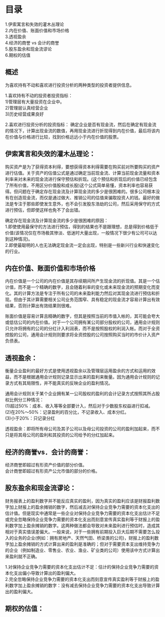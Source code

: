 # 目录
1.伊索寓言和失效的灌木丛理论    
2.内在价值、账面价值和市场价格    
3.透视盈余   
4.经济的商誉 vs 会计的商誉   
5.股东盈余和现金流谬论   
6.期权的估值    
## 概述
为喜欢持有不动和喜欢进行投资分析的两种类型的投资者提供信息。   

1.喜欢持有不动的投资者投资指标：         
1)管理层有大量投资在企业中。       
2)管理层认真经营企业   
3)历史经营成果良好     

2.喜欢进行投资分析的投资指标： 
  确定企业是否有现金流，然后在确定有现金流的情况下，计算出现金流的数值，再用现金流进行折现得到内在价值，最后将该内在价值与价格进行比较，找到价格远远小于内在价值的股票。 

## 伊索寓言和失效的灌木丛理论：
购买资产是为了获得资本利得，要想获得资本利得需要在购买前对所要购买的资产进行估值。关于资产的估值公式是通过确定当前现金流、计算当前现金流量和资本利率来对未来的现金流进行保守预估和折现。(这个预估和折现后的价值已经包含了所有价值，不用区分价值股和成长股)这个公式简单易懂，资本利率也容易获得。但问题在于确定存在现金流及计算现金流的多少是很困难的。很多公司根本没有在创造现金流，而仅是通过做大、推销公司的估值来骗取投资人的钱。最好的做法是专注于那些即使发生意外，也不会引发股东浩劫的公司，然后采用保守的方式进行预估，但即使这样也免不了会出错。

确定存在现金流及计算现金流的多少是很困难的原因：   
1.即使使用最保守的方法进行预估，得到的结果也不是跟理想，总是得到价格低于价值(该情况仅在市场极其惨淡、低迷时大量出现，一般情况下很少有公司可以达到这种情况)。    
2.即使最聪明的人也无法确定现金流一定会出现，特别是一些新兴行业和快速变化的行业。   

## 内在价值、账面价值和市场价格
内在价值是一个公司的内在价值是其存续期间所产生现金流的折现值。其是一个估计值，而不是一个精确的数字，且会随着利率的变化或未来现金流的预期变化而变化。其的计算方法是专注于所有公司的未来盈利能力然后对其现金流进行预估和折现。但由于其计算需要相关公司业务范围窄、具有稳定的现金流才容易计算出有效结果，否则计算出有效结果则很难。    

账面价值是容易计算且精确的数字，但其是按照当前的市值入帐的，其可能会夸大或低估公司的内在价值。对于一个公司拥有某公司部分股权的公司，通用会计规则只允许将拥有的公司的分红计入利润表，而不是按照股权的利润入帐。而对于全资控股的公司，通用会计规则则要求将全资控股的公司按照购买当时的市价计入资产负债表。

## 透视盈余：      
衡量企业盈利的最好方式是使用透视盈余以及管理层运用盈余的方式和运用的效益，而不是根据通用会计规则记录显示出来的盈利来衡量。因为通用会计规则的记录方式有其局限性，并不能真实的反映企业的盈利情况。

通用会计规则关于某个企业拥有某一公司股权的盈利的会计记录方式按照其所占股权比例分三种情况：   
(1)超过50%：成本、收入等等全部要计入，然后对于少数股东权益进行扣减。   
(2)在20%～50%：记录盈利的百分比，不记录收入、成本分红。   
(3)小于20%：只记录分红   

透视盈余：即将所有母公司及其子公司以及母公司投资的公司的盈利加起来，而不只是将其母公司的盈利和其投资的公司给予的分红加起来。    

## 经济的商誉vs．会计的商誉：   
经济商誉即超过有形资产价值的部分价值。    
会计商誉即超过有形资产公允市值的部分的价格。

## 股东盈余和现金流谬论：   
财务报表上的盈利数字并不能反应真实的盈利，因为真实的盈利应该是财报盈利数字加上财报上的盈余摊销的数字，然后减去对保持企业竞争力需要的资本化支出的估计值。但是现实中通常是一些企业对保持企业竞争力需要的资本化支出估计不足或完全忽略保持企业竞争力需要的资本化支出而刻意宣传真实盈利等于财报上的盈利数字加上盈余摊销的数字。这两种做法都会导致对未来盈利进行预估时，造成其相对于真实值误差偏大。一般来说，对于一些拥有前期投入巨大后期不需要怎么投入的业务的企业(例如：拥有房地产、天然气田、桥梁类的公司)，财报上的盈利数字加上盈余摊销的方式计算出来的盈利是准确的；但对于需要资本支出维持竞争力的企业（例如制造业、零售业、农业、渔业、矿业类的公司）使用该中方式计算出来盈利就不正确。  

1.对保持企业竞争力需要的资本化支出估计不足：估计的保持企业竞争力需要的资本化支出偏小导致计算出的盈利偏大。  
2.完全忽略保持企业竞争力需要的资本化支出而刻意宣传真实盈利等于财报上的盈利数字加上盈余摊销的数字：没有减去保持企业竞争力需要的资本化支出导致计算出的盈利偏大。

## 期权的估值：
